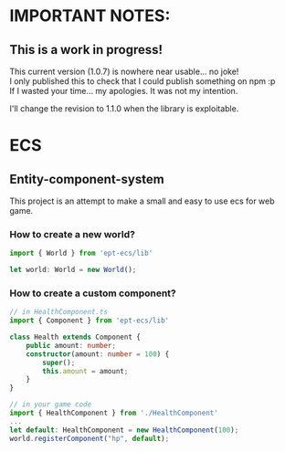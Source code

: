 # IMPORTANT NOTES:
## This is a work in progress!
This current version (1.0.7) is nowhere near usable… no joke!  
I only published this to check that I could publish something on npm :p  
If I wasted your time… my apologies. It was not my intention.  

I'll change the revision to 1.1.0 when the library is exploitable. 

# ECS
## Entity-component-system

This project is an attempt to make a small and easy to use ecs for web game.

### How to create a new world?
``` typescript
import { World } from 'ept-ecs/lib'

let world: World = new World();
```

### How to create a custom component?
``` typescript
// in HealthComponent.ts
import { Component } from 'ept-ecs/lib'

class Health extends Component {
    public amount: number;
    constructor(amount: number = 100) {
        super();
        this.amount = amount;
    }
}

// in your game code
import { HealthComponent } from './HealthComponent'
...
let default: HealthComponent = new HealthComponent(100);
world.registerComponent("hp", default);
```
